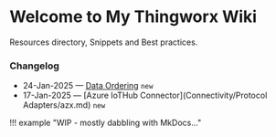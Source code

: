# Welcome to My Thingworx Wiki

Resources directory, Snippets and Best practices.

### Changelog

* 24-Jan-2025 — [Data Ordering](Platform/dataordering.md) `new`
* 17-Jan-2025 — [Azure IoTHub Connector](Connectivity/Protocol Adapters/azx.md) `new`

!!! example "WIP - mostly dabbling with MkDocs..."